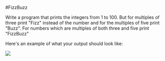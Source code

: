 #FizzBuzz

Write a program that prints the integers from 1 to 100. But for multiples of three print "Fizz" instead of the number and for the multiples of five print "Buzz". For numbers which are multiples of both three and five print "FizzBuzz"

Here's an example of what your output should look like:

<img src="http://www.korenlc.com/wp-content/uploads/2014/03/fizz.png">
